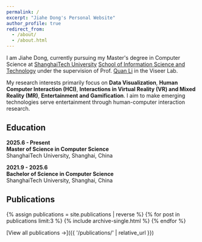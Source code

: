 ```yaml
---
permalink: /
excerpt: "Jiahe Dong's Personal Website"
author_profile: true
redirect_from: 
  - /about/
  - /about.html
---
```


I am Jiahe Dong, currently pursuing my Master's degree in Computer Science at [ShanghaiTech University](https://www.shanghaitech.edu.cn/) [School of Information Science and Technology](https://sist.shanghaitech.edu.cn/) under the supervision of Prof. [Quan Li](https://faculty.sist.shanghaitech.edu.cn/liquan/) in the Viseer Lab.

My research interests primarily focus on **Data Visualization**, **Human Computer Interaction (HCI)**, **Interactions in Virtual Reality (VR) and Mixed Reality (MR)**, **Entertainment and Gamification**. I aim to make emerging technologies serve entertainment through human-computer interaction research.

## Education

**2025.6 - Present**  
**Master of Science in Computer Science**  
ShanghaiTech University, Shanghai, China  


**2021.9 - 2025.6**  
**Bachelor of Science in Computer Science**  
ShanghaiTech University, Shanghai, China

## Publications


{% assign publications = site.publications | reverse %}
{% for post in publications limit:3 %}
  {% include archive-single.html %}
{% endfor %}

[View all publications →]({{ '/publications/' | relative_url }})

